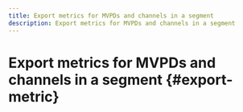 ```yaml
---
title: Export metrics for MVPDs and channels in a segment
description: Export metrics for MVPDs and channels in a segment
---
```


# Export metrics for MVPDs and channels in a segment {#export-metric}